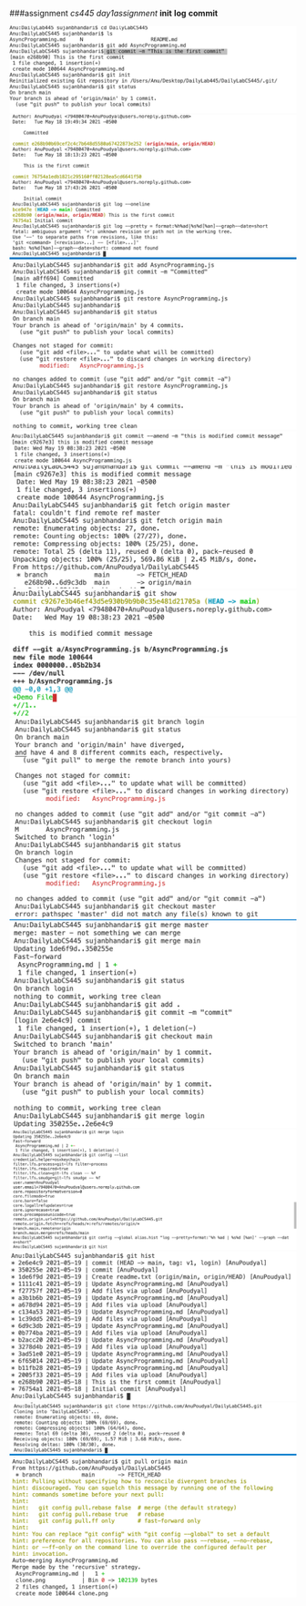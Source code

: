 ###assignment
_cs445 day1assignment_
**init** **log** **commit**

![git init commit](https://github.com/AnuPoudyal/DailyLabCS445/blob/main/init:commit.png)
![git log](https://github.com/AnuPoudyal/DailyLabCS445/blob/main/log.png)
![git restore](https://github.com/AnuPoudyal/DailyLabCS445/blob/main/restore.png)
![git amend](https://github.com/AnuPoudyal/DailyLabCS445/blob/main/amend.png)
![git fetch](https://github.com/AnuPoudyal/DailyLabCS445/blob/main/fetch.png)
![git show](https://github.com/AnuPoudyal/DailyLabCS445/blob/main/show.png)
![git show](https://github.com/AnuPoudyal/DailyLabCS445/blob/main/branch.png)
![git merge](https://github.com/AnuPoudyal/DailyLabCS445/blob/main/merge.png)
![git alias](https://github.com/AnuPoudyal/DailyLabCS445/blob/main/alias.png)
![git tag](https://github.com/AnuPoudyal/DailyLabCS445/blob/main/tag.png)
![git clone](https://github.com/AnuPoudyal/DailyLabCS445/blob/main/clone.png)
![git pull](https://github.com/AnuPoudyal/DailyLabCS445/blob/main/pull.png)

